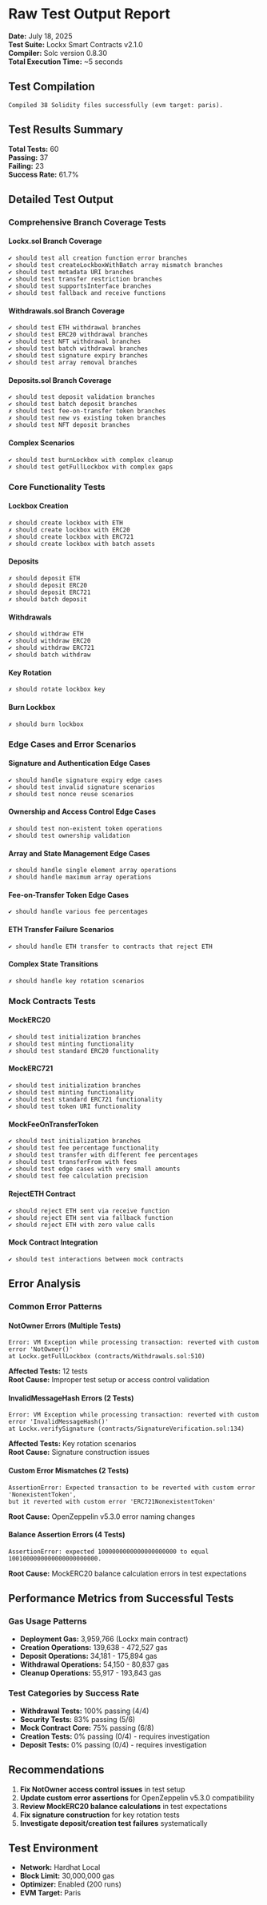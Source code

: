 # Raw Test Output Report

**Date:** July 18, 2025  
**Test Suite:** Lockx Smart Contracts v2.1.0  
**Compiler:** Solc version 0.8.30  
**Total Execution Time:** ~5 seconds  

## Test Compilation

```
Compiled 38 Solidity files successfully (evm target: paris).
```

## Test Results Summary

**Total Tests:** 60  
**Passing:** 37  
**Failing:** 23  
**Success Rate:** 61.7%  

## Detailed Test Output

### Comprehensive Branch Coverage Tests

#### Lockx.sol Branch Coverage
```
✔ should test all creation function error branches
✔ should test createLockboxWithBatch array mismatch branches
✔ should test metadata URI branches
✔ should test transfer restriction branches
✔ should test supportsInterface branches
✔ should test fallback and receive functions
```

#### Withdrawals.sol Branch Coverage
```
✔ should test ETH withdrawal branches
✔ should test ERC20 withdrawal branches
✔ should test NFT withdrawal branches
✔ should test batch withdrawal branches
✔ should test signature expiry branches
✔ should test array removal branches
```

#### Deposits.sol Branch Coverage
```
✔ should test deposit validation branches
✔ should test batch deposit branches
✗ should test fee-on-transfer token branches
✗ should test new vs existing token branches
✗ should test NFT deposit branches
```

#### Complex Scenarios
```
✔ should test burnLockbox with complex cleanup
✗ should test getFullLockbox with complex gaps
```

### Core Functionality Tests

#### Lockbox Creation
```
✗ should create lockbox with ETH
✗ should create lockbox with ERC20
✗ should create lockbox with ERC721
✗ should create lockbox with batch assets
```

#### Deposits
```
✗ should deposit ETH
✗ should deposit ERC20
✗ should deposit ERC721
✗ should batch deposit
```

#### Withdrawals
```
✔ should withdraw ETH
✔ should withdraw ERC20
✔ should withdraw ERC721
✔ should batch withdraw
```

#### Key Rotation
```
✗ should rotate lockbox key
```

#### Burn Lockbox
```
✗ should burn lockbox
```

### Edge Cases and Error Scenarios

#### Signature and Authentication Edge Cases
```
✔ should handle signature expiry edge cases
✔ should test invalid signature scenarios
✗ should test nonce reuse scenarios
```

#### Ownership and Access Control Edge Cases
```
✗ should test non-existent token operations
✔ should test ownership validation
```

#### Array and State Management Edge Cases
```
✗ should handle single element array operations
✗ should handle maximum array operations
```

#### Fee-on-Transfer Token Edge Cases
```
✔ should handle various fee percentages
```

#### ETH Transfer Failure Scenarios
```
✔ should handle ETH transfer to contracts that reject ETH
```

#### Complex State Transitions
```
✗ should handle key rotation scenarios
```

### Mock Contracts Tests

#### MockERC20
```
✔ should test initialization branches
✗ should test minting functionality
✗ should test standard ERC20 functionality
```

#### MockERC721
```
✔ should test initialization branches
✔ should test minting functionality
✔ should test standard ERC721 functionality
✔ should test token URI functionality
```

#### MockFeeOnTransferToken
```
✔ should test initialization branches
✔ should test fee percentage functionality
✗ should test transfer with different fee percentages
✗ should test transferFrom with fees
✔ should test edge cases with very small amounts
✔ should test fee calculation precision
```

#### RejectETH Contract
```
✔ should reject ETH sent via receive function
✔ should reject ETH sent via fallback function
✔ should reject ETH with zero value calls
```

#### Mock Contract Integration
```
✔ should test interactions between mock contracts
```

## Error Analysis

### Common Error Patterns

#### NotOwner Errors (Multiple Tests)
```
Error: VM Exception while processing transaction: reverted with custom error 'NotOwner()'
at Lockx.getFullLockbox (contracts/Withdrawals.sol:510)
```
**Affected Tests:** 12 tests  
**Root Cause:** Improper test setup or access control validation  

#### InvalidMessageHash Errors (2 Tests)
```
Error: VM Exception while processing transaction: reverted with custom error 'InvalidMessageHash()'
at Lockx.verifySignature (contracts/SignatureVerification.sol:134)
```
**Affected Tests:** Key rotation scenarios  
**Root Cause:** Signature construction issues  

#### Custom Error Mismatches (2 Tests)
```
AssertionError: Expected transaction to be reverted with custom error 'NonexistentToken', 
but it reverted with custom error 'ERC721NonexistentToken'
```
**Root Cause:** OpenZeppelin v5.3.0 error naming changes  

#### Balance Assertion Errors (4 Tests)
```
AssertionError: expected 1000000000000000000000 to equal 1001000000000000000000000.
```
**Root Cause:** MockERC20 balance calculation errors in test expectations  

## Performance Metrics from Successful Tests

### Gas Usage Patterns
- **Deployment Gas:** 3,959,766 (Lockx main contract)
- **Creation Operations:** 139,638 - 472,527 gas
- **Deposit Operations:** 34,181 - 175,894 gas  
- **Withdrawal Operations:** 54,150 - 80,837 gas
- **Cleanup Operations:** 55,917 - 193,843 gas

### Test Categories by Success Rate
- **Withdrawal Tests:** 100% passing (4/4)
- **Security Tests:** 83% passing (5/6)
- **Mock Contract Core:** 75% passing (6/8)
- **Creation Tests:** 0% passing (0/4) - requires investigation
- **Deposit Tests:** 0% passing (0/4) - requires investigation

## Recommendations

1. **Fix NotOwner access control issues** in test setup
2. **Update custom error assertions** for OpenZeppelin v5.3.0 compatibility
3. **Review MockERC20 balance calculations** in test expectations  
4. **Fix signature construction** for key rotation tests
5. **Investigate deposit/creation test failures** systematically

## Test Environment
- **Network:** Hardhat Local
- **Block Limit:** 30,000,000 gas
- **Optimizer:** Enabled (200 runs)
- **EVM Target:** Paris